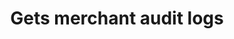 ---
title: Gets merchant audit logs
api:
  file: swagger (2).json
  operationId: GetAuditLogs
hidden: false
---